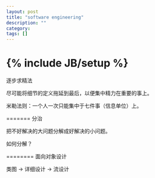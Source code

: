```yaml
---
layout: post
title: "software engineering"
description: ""
category: 
tags: []
---
```

{% include JB/setup %}
======
逐步求精法

尽可能将细节的定义拖延到最后，以便集中精力在重要的事上。

米勒法则：一个人一次只能集中于七件事（信息单位）上。

=======
分治

把不好解决的大问题分解成好解决的小问题。

如何分解？

========
面向对象设计

类图 -> 详细设计 -> 流设计

